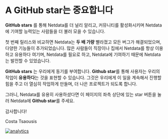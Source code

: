 # A GitHub star는 중요합니다

**GitHub stars** 를 통해 Netdata를 더 널리 알리고, 커뮤니티를 활성화시키며 Netdata에 기여할 능력있는 사람들을 더 불러 모을 수 있습니다.

첫 번째 릴리스와 비교하면 Netdata는 **두 배 가량** 빨라졌고 모든 버그가 해결되었으며, 다양한 기능들이 추가되었습니다. 많은 사람들이 직장이나 집에서 Netdata를 항상 이용하고 유용하다 여기며, Netdata를 필요로 하고, Netdata에 기여하기 때문에 Netdata는 발전할 수 있었습니다.

**GitHub stars** 는 우리에게 동기를 부여합니다. **Github star**를 통해 사용자는 우리의 작업이 **유용하다**는 것을 표현할 수 있습니다. 그것은 우리에게 이 일을 계속해서 진행할 힘을 주고 더 열심히 작업하게 만들며, 더 나은 프로젝트가 되도록 합니다.

그러니, Netdata를 유용히 사용하셨다면 이 페이지의 좌측 상단에 있는 star 버튼을 눌러 Netdata에 **Github star**를 주세요.

감사합니다!

Costa Tsaousis

[![analytics](https://www.google-analytics.com/collect?v=1&aip=1&t=pageview&_s=1&ds=github&dr=https%3A%2F%2Fgithub.com%2Fnetdata%2Fnetdata&dl=https%3A%2F%2Fmy-netdata.io%2Fgithub%2Fdocs%2Fa-github-star-is-important&_u=MAC~&cid=5792dfd7-8dc4-476b-af31-da2fdb9f93d2&tid=UA-64295674-3)](<>)
